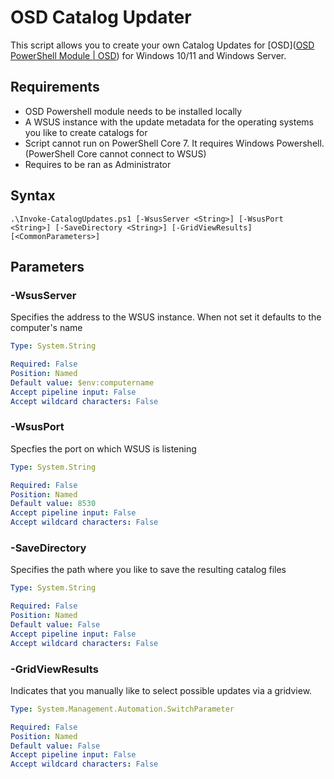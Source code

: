 # OSD Catalog Updater
This script allows you to create your own Catalog Updates for [OSD]([OSD PowerShell Module | OSD](https://osd.osdeploy.com/)) for Windows 10/11 and Windows Server. 

## Requirements
- OSD Powershell module needs to be installed locally
- A WSUS instance with the update metadata for the operating systems you like to create catalogs for
- Script cannot run on PowerShell Core 7. It requires Windows Powershell. (PowerShell Core cannot connect to WSUS)
- Requires to be ran as Administrator
## Syntax
```
.\Invoke-CatalogUpdates.ps1 [-WsusServer <String>] [-WsusPort <String>] [-SaveDirectory <String>] [-GridViewResults] [<CommonParameters>]
```
## Parameters
### -WsusServer

Specifies the address to the WSUS instance. When not set it defaults to the computer's name

```yaml
Type: System.String

Required: False
Position: Named
Default value: $env:computername
Accept pipeline input: False
Accept wildcard characters: False
```
### -WsusPort

Specfies the port on which WSUS is listening

```yaml
Type: System.String

Required: False
Position: Named
Default value: 8530
Accept pipeline input: False
Accept wildcard characters: False
```
### -SaveDirectory

Specifies the path where you like to save the resulting catalog files

```yaml
Type: System.String

Required: False
Position: Named
Default value: False
Accept pipeline input: False
Accept wildcard characters: False
```

### -GridViewResults

Indicates that you manually like to select possible updates via a gridview.

```yaml
Type: System.Management.Automation.SwitchParameter

Required: False
Position: Named
Default value: False
Accept pipeline input: False
Accept wildcard characters: False
```